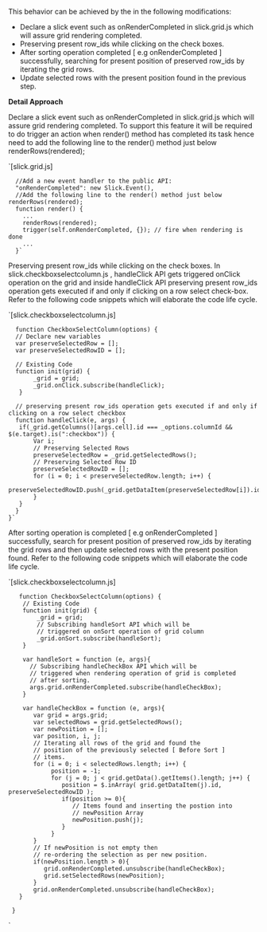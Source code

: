 This behavior can be achieved by the in the following modifications:
* Declare a slick event such as onRenderCompleted in slick.grid.js which will assure grid rendering completed.
* Preserving present row_ids while clicking on the check boxes.
* After sorting operation completed [ e.g onRenderCompleted  ] successfully, searching for present position of  preserved row_ids by iterating the grid rows.
* Update selected rows with the present position found in the previous step.

**Detail Approach**

Declare a slick event such as onRenderCompleted in slick.grid.js which will assure grid rendering completed. To support this feature it will be required to do trigger an action when render() method has completed its task hence need to add the following line to the render() method just below renderRows(rendered);

`[slick.grid.js]     
 
      //Add a new event handler to the public API:
      "onRenderCompleted": new Slick.Event(),
      //Add the following line to the render() method just below renderRows(rendered);
      function render() {
        ...
        renderRows(rendered);
        trigger(self.onRenderCompleted, {}); // fire when rendering is done
        ...
      }`

Preserving present row_ids while clicking on the check boxes. In slick.checkboxselectcolumn.js , handleClick API gets triggered onClick operation on the grid and inside handleClick API preserving present row_ids operation gets executed if and only if clicking on a row select check-box. Refer to the following code snippets which will elaborate the code life cycle.

`[slick.checkboxselectcolumn.js]     


      function CheckboxSelectColumn(options) {
      // Declare new variables
      var preserveSelectedRow = [];
      var preserveSelectedRowID = [];
  
      // Existing Code
      function init(grid) {
           _grid = grid;
           _grid.onClick.subscribe(handleClick);
       }
   
      // preserving present row_ids operation gets executed if and only if clicking on a row select checkbox
      function handleClick(e, args) {
       if(_grid.getColumns()[args.cell].id === _options.columnId && $(e.target).is(":checkbox")) {
           Var i;
           // Preserving Selected Rows
           preserveSelectedRow = _grid.getSelectedRows();
           // Preserving Selected Row ID
           preserveSelectedRowID = [];
           for (i = 0; i < preserveSelectedRow.length; i++) {
               preserveSelectedRowID.push(_grid.getDataItem(preserveSelectedRow[i]).id);
           }
       }
      }
    }`

After sorting operation is completed [ e.g onRenderCompleted  ] successfully, search for present position of preserved row_ids by iterating the grid rows and then update selected rows with the present position found. Refer to the following code snippets which will elaborate the code life cycle.

`[slick.checkboxselectcolumn.js]      


       function CheckboxSelectColumn(options) {
        // Existing Code
        function init(grid) {
            _grid = grid;
            // Subscribing handleSort API which will be
            // triggered on onSort operation of grid column
            _grid.onSort.subscribe(handleSort);
        }
    
        var handleSort = function (e, args){
          // Subscribing handleCheckBox API which will be
          // triggered when rendering operation of grid is completed
          // after sorting.
          args.grid.onRenderCompleted.subscribe(handleCheckBox);
        }
 
        var handleCheckBox = function (e, args){
           var grid = args.grid;
           var selectedRows = grid.getSelectedRows();
           var newPosition = [];
           var position, i, j;
           // Iterating all rows of the grid and found the
           // position of the previously selected [ Before Sort ]
           // items.
           for (i = 0; i < selectedRows.length; i++) {
                position = -1;
                for (j = 0; j < grid.getData().getItems().length; j++) {
                   position = $.inArray( grid.getDataItem(j).id, preserveSelectedRowID );
                   if(position >= 0){
                      // Items found and inserting the postion into
                      // newPosition Array
                      newPosition.push(j);
                   }
                }  
           }
           // If newPosition is not empty then
           // re-ordering the selection as per new position.
           if(newPosition.length > 0){
              grid.onRenderCompleted.unsubscribe(handleCheckBox);
              grid.setSelectedRows(newPosition);
           }
           grid.onRenderCompleted.unsubscribe(handleCheckBox);
       }
     
     }
`